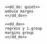 ~~~~
<<dd_do: quiet>>
webuse margex
<</dd_do>>
~~~~

~~~~
<<dd_do>>
regress y i.group
margins group
<</dd_do>>
~~~~

